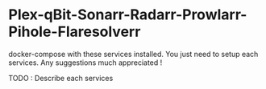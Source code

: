 # Plex-qBit-Sonarr-Radarr-Prowlarr-Pihole-Flaresolverr
docker-compose with these services installed. You just need to setup each services. Any suggestions much appreciated !


TODO : Describe each services
